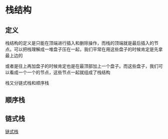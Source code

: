 # 栈结构
## 定义
栈结构的定义是只能在顶端进行插入和删除操作，而栈的顶端就是最后插入的节点。可以把栈理解成一堆盘子压在一起，我们平常在用这些盘子的时候肯定是先拿最上边的

或者是往上再加盘子的时候肯定也是在最顶部加上一个盘子。而这些盘子，我们可以看成一个一个的节点，这些节点一起就组成了栈结构

栈又分链式栈和顺序栈

## 顺序栈


## 链式栈

[链式栈](https://github.com/Yos5ef/JS-writes-data-structure/blob/master/stack/chainStack.md)
